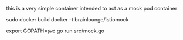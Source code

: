 this is a very simple container intended to act as a mock pod container 

sudo docker build docker -t brainlounge/istiomock

export GOPATH=`pwd`
go run src/mock.go

